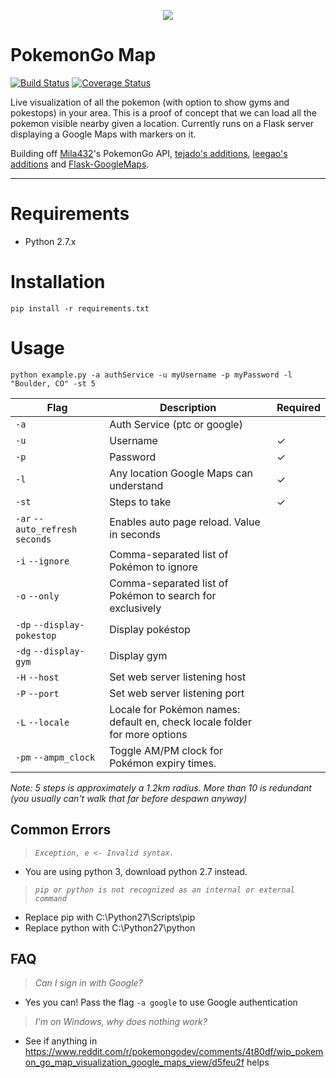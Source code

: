 <p align="center">
<img src="https://cloud.githubusercontent.com/assets/7145349/16916971/6bd3343a-4cb4-11e6-86cc-e3bc9399a9b0.png">
</p>

# PokemonGo Map

[![Build Status](https://travis-ci.org/AHAAAAAAA/PokemonGo-Map.svg?branch=master)](https://travis-ci.org/AHAAAAAAA/PokemonGo-Map)  [![Coverage Status](https://coveralls.io/repos/github/AHAAAAAAA/PokemonGo-Map/badge.svg?branch=master)](https://coveralls.io/github/AHAAAAAAA/PokemonGo-Map?branch=master)

Live visualization of all the pokemon (with option to show gyms and pokestops) in your area. This is a proof of concept that we can load all the pokemon visible nearby given a location. Currently runs on a Flask server displaying a Google Maps with markers on it.

Building off [Mila432](https://github.com/Mila432/Pokemon_Go_API)'s PokemonGo API, [tejado's additions](https://github.com/tejado/pokemongo-api-demo), [leegao's additions](https://github.com/leegao/pokemongo-api-demo/tree/simulation) and [Flask-GoogleMaps](https://github.com/rochacbruno/Flask-GoogleMaps).

---

# Requirements
* Python 2.7.x

# Installation
`pip install -r requirements.txt`

# Usage
`python example.py -a authService -u myUsername -p myPassword -l "Boulder, CO" -st 5`

| Flag                            | Description                                               | Required | 
|---------------------------------|-----------------------------------------------------------|----------| 
| `-a`                            | Auth Service (ptc or google)                              |          | 
| `-u`                            | Username                                                  | ✓        | 
| `-p`                            | Password                                                  | ✓        | 
| `-l`                            | Any location Google Maps can understand                   | ✓        | 
| `-st`                           | Steps to take                                             | ✓        | 
| `-ar` `--auto_refresh` `seconds`| Enables auto page reload. Value in seconds                |          | 
| `-i` `--ignore`                 | Comma-separated list of Pokémon to ignore                 |          | 
| `-o` `--only`                   | Comma-separated list of Pokémon to search for exclusively |          | 
| `-dp` `--display-pokestop`      | Display pokéstop                                          |          | 
| `-dg` `--display-gym`           | Display gym                                               |          | 
| `-H` `--host`                   | Set web server listening host                             |          | 
| `-P` `--port`                   | Set web server listening port                             |          |
|`-L` `--locale`                  | Locale for Pokémon names: default en, check locale folder for more options |          |
|`-pm` `--ampm_clock`             | Toggle AM/PM clock for Pokémon expiry times.              |          |


_Note:
5 steps is approximately a 1.2km radius. More than 10 is redundant (you usually can't walk that far before despawn anyway)_



## Common Errors
> _`Exception, e <- Invalid syntax.`_

* You are using python 3, download python 2.7 instead.


> _`pip or python is not recognized as an internal or external command`_

* Replace pip with C:\Python27\Scripts\pip
* Replace python with C:\Python27\python

## FAQ
> _Can I sign in with Google?_

* Yes you can! Pass the flag `-a google` to use Google authentication

> _I'm on Windows, why does nothing work?_

* See if anything in https://www.reddit.com/r/pokemongodev/comments/4t80df/wip_pokemon_go_map_visualization_google_maps_view/d5feu2f helps
